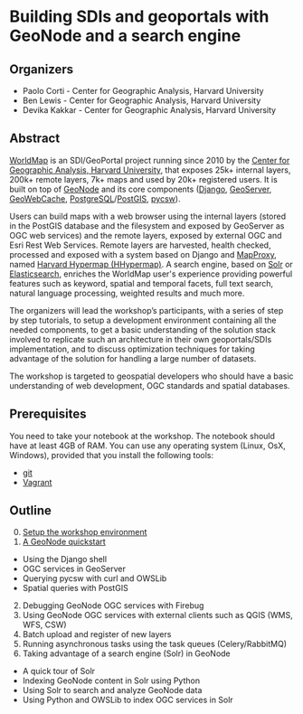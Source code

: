 # Building SDIs and geoportals with GeoNode and a search engine


## Organizers

* Paolo Corti - Center for Geographic Analysis, Harvard University
* Ben Lewis - Center for Geographic Analysis, Harvard University
* Devika Kakkar - Center for Geographic Analysis, Harvard University

## Abstract

[WorldMap](http://worldmap.harvard.edu/) is an SDI/GeoPortal project running since 2010 by the [Center for Geographic Analysis, Harvard University](http://gis.harvard.edu/), that exposes 25k+ internal layers, 200k+ remote layers, 7k+ maps and used by 20k+ registered users. It is built on top of [GeoNode](http://docs.geonode.org/) and its core components ([Django](https://www.djangoproject.com/), [GeoServer](http://geoserver.org/), [GeoWebCache](http://www.geowebcache.org/), [PostgreSQL](https://www.postgresql.org/)/[PostGIS](http://postgis.net/), [pycsw](http://pycsw.org/)).

Users can build maps with a web browser using the internal layers (stored in the PostGIS database and the filesystem and exposed by GeoServer as OGC web services) and the remote layers, exposed by external OGC and Esri Rest Web Services. Remote layers are harvested, health checked, processed and exposed with a system based on Django and [MapProxy](https://mapproxy.org/), named [Harvard Hypermap (HHypermap)](https://github.com/cga-harvard/HHypermap). A search engine, based on [Solr](http://lucene.apache.org/solr/) or [Elasticsearch](https://www.elastic.co/products/elasticsearch), enriches the WorldMap user's experience providing powerful features such as keyword, spatial and temporal facets, full text search, natural language processing, weighted results and much more.

The organizers will lead the workshop’s participants, with a series of step by step tutorials, to setup a development environment containing all the needed components, to get a basic understanding of the solution stack involved to replicate such an architecture in their own geoportals/SDIs implementation, and to discuss optimization techniques for taking advantage of the solution for handling a large number of datasets.

The workshop is targeted to geospatial developers who should have a basic understanding of web development, OGC standards and spatial databases.

## Prerequisites

You need to take your notebook at the workshop. The notebook should have at least 4GB of RAM. You can use any operating system (Linux, OsX, Windows), provided that you install the following tools:

* [git](https://git-scm.com/downloads)
* [Vagrant](https://www.vagrantup.com/downloads.html)

## Outline

0. [Setup the workshop environment](00_setup_the_workshop_environment.md)
1. [A GeoNode quickstart](01_GeoNode_Quickstart.md)
  * Using the Django shell
  * OGC services in GeoServer
  * Querying pycsw with curl and OWSLib
  * Spatial queries with PostGIS
2. Debugging GeoNode OGC services with Firebug
3. Using GeoNode OGC services with external clients such as QGIS (WMS, WFS, CSW)
4. Batch upload and register of new layers
5. Running asynchronous tasks using the task queues (Celery/RabbitMQ)
6. Taking advantage of a search engine (Solr) in GeoNode
  * A quick tour of Solr
  * Indexing GeoNode content in Solr using Python
  * Using Solr to search and analyze GeoNode data
  * Using Python and OWSLib to index OGC services in Solr
